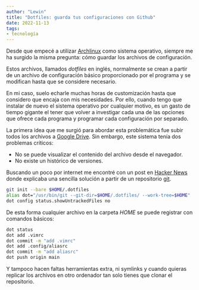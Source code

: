 ```yaml
---
author: "Lewin"
title: "Dotfiles: guarda tus configuraciones con Github"
date: 2022-11-13
tags:
- tecnología
---
```


Desde que empecé a utilizar [Archlinux](https://archlinux.org/) como sistema operativo, siempre me ha surgido la misma pregunta: cómo guardar los archivos de configuración.

Estos archivos, llamados *dotfiles* en inglés, normalmente se crean a partir de un archivo de configuración básico proporcionado por el programa y se modifican hasta que se considere necesario.

En mi caso, suelo echarle muchas horas de customización hasta que considero que encaja con mis necesidades. Por ello, cuando tengo que instalar de nuevo el sistema operativo por cualquier motivo, es un gasto de tiempo gigante el tener que volver a investigar cada una de las opciones que ofrece cada programa y programar cada configuración por separado.

La primera idea que me surgió para abordar esta problemática fue subir todos los archivos a [Google Drive](https://www.google.com/drive/). Sin embargo, este sistema tenía dos problemas críticos:

- No se puede visualizar el contenido del archivo desde el navegador.
- No existe un histórico de versiones.

Buscando un poco por internet me encontré con un post en [Hacker News](https://news.ycombinator.com/item?id=11071754) donde explicaba una sencilla solución a partir de un repositorio [git](https://git-scm.com/).

```bash
git init --bare $HOME/.dotfiles
alias dot="/usr/bin/git --git-dir=$HOME/.dotfiles/ --work-tree=$HOME"
dot config status.showUntrackedFiles no
```

De esta forma cualquier archivo en la carpeta *HOME* se puede registrar con comandos básicos:

```bash
dot status
dot add .vimrc
dot commit -m "add .vimrc"
dot add .config/aliasrc
dot commit -m "add aliasrc"
dot push origin main
```

Y tampoco hacen faltas herramientas extra, ni symlinks y cuando quieras replicar los archivos en otro ordenador tan solo tienes que clonar el repositorio.